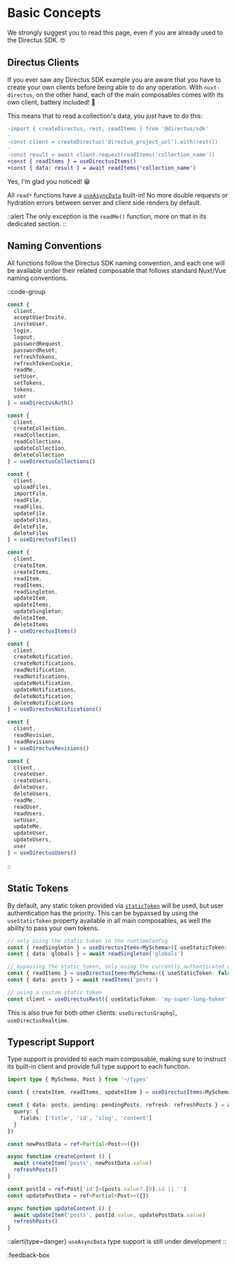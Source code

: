 # Basic Concepts

We strongly suggest you to read this page, even if you are already used to the Directus SDK. 🤓

## Directus Clients

If you ever saw any Directus SDK example you are aware that you have to create your own clients before being able to do any operation. With `nuxt-directus`, on the other hand, each of the main composables comes with its own client, battery included! :rocket:

This means that to read a collection's data, you just have to do this:
```diff
-import { createDirectus, rest, readItems } from '@directus/sdk'
-
-const client = createDirectus('directus_project_url').with(rest())
-
-const result = await client.request(readItems('collection_name'))
+const { readItems } = useDirectusItems()
+const { data: result } = await readItems('collection_name')
```

Yes, I'm glad you noticed! 😁

All `read*` functions have a [`useAsyncData`](https://nuxt.com/docs/api/composables/use-async-data) built-in! No more double requests or hydration errors between server and client side renders by default.

::alert
The only exception is the `readMe()` function, more on that in its dedicated section.
::

## Naming Conventions

All functions follow the Directus SDK naming convention, and each one will be available under their related composable that follows standard Nuxt/Vue naming conventions.

::code-group
```ts [Authentication]
const {
  client,
  acceptUserInvite,
  inviteUser,
  login,
  logout,
  passwordRequest,
  passwordReset,
  refreshTokens,
  refreshTokenCookie,
  readMe,
  setUser,
  setTokens,
  tokens,
  user
} = useDirectusAuth()
```

```ts [Collections]
const {
  client,
  createCollection,
  readCollection,
  readCollections,
  updateCollection,
  deleteCollection
} = useDirectusCollections()
```

```ts [Files]
const {
  client,
  uploadFiles,
  importFile,
  readFile,
  readFiles,
  updateFile,
  updateFiles,
  deleteFile,
  deleteFiles
} = useDirectusFiles()
```

```ts [Items]
const {
  client,
  createItem,
  createItems,
  readItem,
  readItems,
  readSingleton,
  updateItem,
  updateItems,
  updateSingleton,
  deleteItem,
  deleteItems
} = useDirectusItems()
```

```ts [Notifications]
const {
  client,
  createNotification,
  createNotifications,
  readNotification,
  readNotifications,
  updateNotification,
  updateNotifications,
  deleteNotification,
  deleteNotifications
} = useDirectusNotifications()
```

```ts [Revisions]
const {
  client,
  readRevision,
  readRevisions
} = useDirectusRevisions()
```

```ts [Users]
const {
  client,
  createUser,
  createUsers,
  deleteUser,
  deleteUsers,
  readMe,
  readUser,
  readUsers,
  setUser,
  updateMe,
  updateUser,
  updateUsers,
  user
} = useDirectusUsers()
```
::

## Static Tokens

By default, any static token provided via [`staticToken`](/getting-started/options#statictoken) will be used, but user authentication has the priority. This can be bypassed by using the `useStaticToken` property available in all main composables, as well the ability to pass your own tokens.

```ts
// only using the static token in the runtimeConfig
const { readSingleton } = useDirectusItems<MySchema>({ useStaticToken: true })
const { data: globals } = await readSingleton('globals')

// bypassing the static token, only using the currently authenticated user
const { readItems } = useDirectusItems<MySchema>({ useStaticToken: false })
const { data: posts } = await readItems('posts')

// using a custom static token
const client = useDirectusRest({ useStaticToken: 'my-super-long-token' })
```

This is also true for both other clients: `useDirectusGraphql`, `useDirectusRealtime`.

## Typescript Support

Type support is provided to each main composable, making sure to instruct its built-in client and provide full type support to each function.

```ts
import type { MySchema, Post } from '~/types'

const { createItem, readItems, updateItem } = useDirectusItems<MySchema>()

const { data: posts, pending: pendingPosts, refresh: refreshPosts } = await readItems('posts', {
  query: {
    fields: ['title', 'id', 'slug', 'content']
  }
})

const newPostData = ref<Partial<Post>>({})

async function createContent () {
  await createItem('posts', newPostData.value)
  refreshPosts()
}

const postId = ref<Post['id']>(posts.value?.[0].id || '')
const updatePostData = ref<Partial<Post>>({})

async function updateContent () {
  await updateItem('posts', postId.value, updatePostData.value)
  refreshPosts()
}
```

::alert{type=danger}
`useAsyncData` type support is still under development
::

:feedback-box
